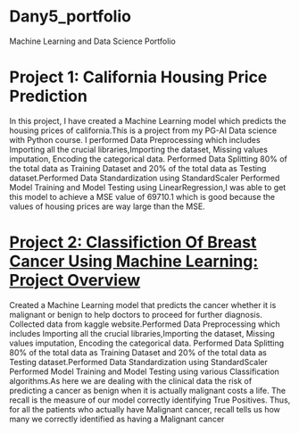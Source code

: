 # Dany5_portfolio
Machine Learning and Data Science Portfolio
# Project 1: California Housing Price Prediction
  In this project, I have created a Machine Learning model which predicts the housing prices of california.This is a project from my PG-AI Data science with Python course.
  I performed Data Preprocessing which includes Importing all the crucial libraries,Importing the dataset, Missing values imputation, Encoding the categorical data.
  Performed Data Splitting 80% of the total data as Training Dataset and 20% of the total data as Testing dataset.Performed Data Standardization using StandardScaler
  Performed Model Training and Model Testing using LinearRegression,I was able to get this model to achieve a MSE value of 69710.1 which is good because the values of housing       prices are way large than the MSE.
  





# [Project 2: Classifiction Of Breast Cancer Using Machine Learning: Project Overview](https://github.com/Dany511/machinelearning_projects)
  Created a Machine Learning model that predicts the cancer whether it is malignant or benign to help doctors to proceed for further diagnosis.
  Collected data from kaggle website.Performed Data Preprocessing which includes Importing all the crucial libraries,Importing the dataset, Missing values imputation, Encoding the   categorical data.
  Performed Data Splitting 80% of the total data as Training Dataset and 20% of the total data as Testing dataset.Performed Data Standardization using StandardScaler
  Performed Model Training and Model Testing using various Classification algorithms.As here we are dealing with the clinical data the risk of predicting a cancer as benign         when it is actually malignant costs a life.
  The recall is the measure of our model correctly identifying True Positives. Thus, for all the patients who actually have Malignant cancer, recall tells us how many we correctly   identified as having a Malignant cancer
  
